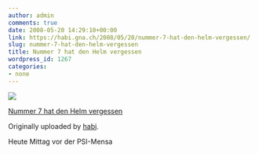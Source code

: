 ```yaml
---
author: admin
comments: true
date: 2008-05-20 14:29:10+00:00
link: https://habi.gna.ch/2008/05/20/nummer-7-hat-den-helm-vergessen/
slug: nummer-7-hat-den-helm-vergessen
title: Nummer 7 hat den Helm vergessen
wordpress_id: 1267
categories:
- none
---
```



 [![](http://farm3.static.flickr.com/2203/2508835716_8aa29d23db_m.jpg)](http://www.flickr.com/photos/habi/2508835716/)
   

 
  [Nummer 7 hat den Helm vergessen](http://www.flickr.com/photos/habi/2508835716/)
    

  Originally uploaded by [habi](http://www.flickr.com/people/habi/).
 



Heute Mittag vor der PSI-Mensa
  

